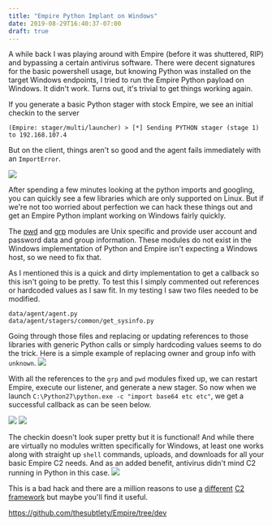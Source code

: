 ```yaml
---
title: "Empire Python Implant on Windows"
date: 2019-08-29T16:40:37-07:00
draft: true
---
```


A while back I was playing around with Empire (before it was shuttered, RIP) and bypassing a certain antivirus software. There were decent signatures for the basic powershell usage, but knowing Python was installed on the target Windows endpoints, I tried to run the Empire Python payload on Windows. It didn't work. Turns out, it's trivial to get things working again.

If you generate a basic Python stager with stock Empire, we see an initial checkin to the server

`(Empire: stager/multi/launcher) > [*] Sending PYTHON stager (stage 1) to 192.168.107.4`

But on the client, things aren't so good and the agent fails immediately with an `ImportError`.

![](/img/python-importerror.png)

After spending a few minutes looking at the python imports and googling, you can quickly see a few libraries which are only supported on Linux. But if we're not too worried about perfection we can hack these things out and get an Empire Python implant working on Windows fairly quickly.

The [pwd](https://docs.python.org/2/library/pwd.html) and [grp](https://docs.python.org/2/library/grp.html) modules are Unix specific and provide user account and password data and group information. These modules do not exist in the Windows implementation of Python and Empire isn't expecting a Windows host, so we need to fix that.

As I mentioned this is a quick and dirty implementation to get a callback so this isn't going to be pretty. To test this I simply commented out references or hardcoded values as I saw fit. In my testing I saw two files needed to be modified.
 ```
 data/agent/agent.py
 data/agent/stagers/common/get_sysinfo.py
 ```

Going through those files and replacing or updating references to those libraries with generic Python calls or simply hardcoding values seems to do the trick. Here is a simple example of replacing owner and group info with `unknown`.
![](/img/replace-grp-pwd.png)

With all the references to the `grp` and `pwd` modules fixed up, we can restart Empire, execute our listener, and generate a new stager. So now when we launch `C:\Python27\python.exe -c "import base64 etc etc"`, we get a successful callback as can be seen below.

![](/img/checkin-success.png)
![](/img/sysinfo.png)

The checkin doesn't look super pretty but it is functional! And while there are virtually no modules written specifically for Windows, at least one works along with straight up `shell` commands, uploads, and downloads for all your basic Empire C2 needs. And as an added benefit, antivirus didn't mind C2 running in Python in this case. 
![](/img/module.png)

This is a bad hack and there are a million reasons to use [a](https://github.com/cobbr/Covenant) [different](https://github.com/Ne0nd0g/merlin) [C2](https://github.com/its-a-feature/Apfell) [framework](https://github.com/BishopFox/sliver) but maybe you'll find it useful.

https://github.com/thesubtlety/Empire/tree/dev



